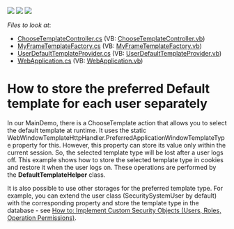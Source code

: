 <!-- default badges list -->
![](https://img.shields.io/endpoint?url=https://codecentral.devexpress.com/api/v1/VersionRange/128593958/11.2.5%2B)
[![](https://img.shields.io/badge/Open_in_DevExpress_Support_Center-FF7200?style=flat-square&logo=DevExpress&logoColor=white)](https://supportcenter.devexpress.com/ticket/details/E3042)
[![](https://img.shields.io/badge/📖_How_to_use_DevExpress_Examples-e9f6fc?style=flat-square)](https://docs.devexpress.com/GeneralInformation/403183)
<!-- default badges end -->
<!-- default file list -->
*Files to look at*:

* [ChooseTemplateController.cs](./CS/WebSolution2.Module.Web/ChooseTemplateController.cs) (VB: [ChooseTemplateController.vb](./VB/WebSolution2.Module.Web/ChooseTemplateController.vb))
* [MyFrameTemplateFactory.cs](./CS/WebSolution2.Module.Web/MyFrameTemplateFactory.cs) (VB: [MyFrameTemplateFactory.vb](./VB/WebSolution2.Module.Web/MyFrameTemplateFactory.vb))
* [UserDefaultTemplateProvider.cs](./CS/WebSolution2.Module.Web/UserDefaultTemplateProvider.cs) (VB: [UserDefaultTemplateProvider.vb](./VB/WebSolution2.Module.Web/UserDefaultTemplateProvider.vb))
* [WebApplication.cs](./CS/WebSolution2.Web/ApplicationCode/WebApplication.cs) (VB: [WebApplication.vb](./VB/WebSolution2.Web/ApplicationCode/WebApplication.vb))
<!-- default file list end -->
# How to store the preferred Default template for each user separately


<p>In our MainDemo, there is a ChooseTemplate action that allows you to select the default template at runtime. It uses the static WebWindowTemplateHttpHandler.PreferredApplicationWindowTemplateType property for this. However, this property can store its value only within the current session. So, the selected template type will be lost after a user logs off. This example shows how to store the selected template type in cookies and restore it when the user logs on. These operations are performed by the <strong>DefaultTemplateHelper</strong> class.</p><p>It is also possible to use other storages for the preferred template type. For example, you can extend the user class (SecuritySystemUser by default) with the corresponding property and store the template type in the database - see <a href="http://documentation.devexpress.com/#Xaf/CustomDocument3384"><u>How to: Implement Custom Security Objects (Users, Roles, Operation Permissions)</u></a>.</p>

<br/>


